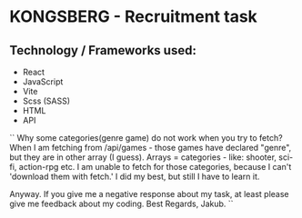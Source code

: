 # KONGSBERG - Recruitment task

## Technology / Frameworks used:

- React
- JavaScript
- Vite
- Scss (SASS)
- HTML
- API

``
Why some categories(genre game) do not work when you try to fetch?
When I am fetching from /api/games - those games have declared "genre", but they are in other array (I guess).
Arrays = categories - like: shooter, sci-fi, action-rpg etc.
I am unable to fetch for those categories, because I can't 'download them with fetch.'
I did my best, but still I have to learn it.

Anyway. If you give me a negative response about my task, at least please give me feedback about my coding.
Best Regards, Jakub.
``
